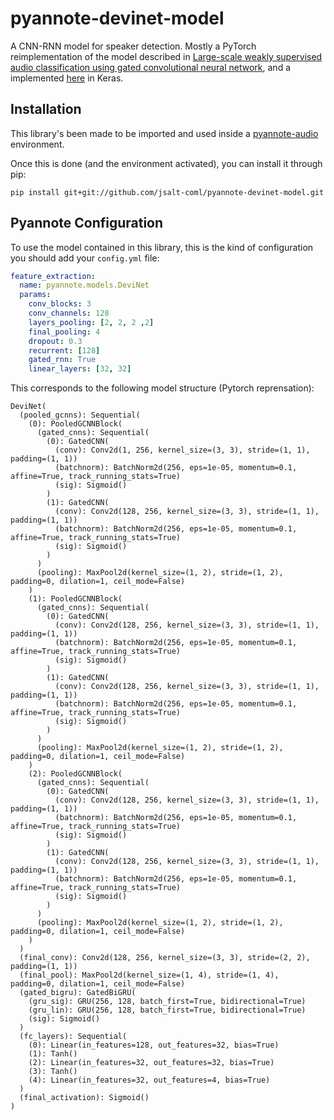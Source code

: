# pyannote-devinet-model

A CNN-RNN model for speaker detection. Mostly a PyTorch reimplementation of the model 
described in [Large-scale weakly supervised audio classification using gated convolutional neural network](https://arxiv.org/abs/1710.00343), 
and a implemented [here](https://github.com/yongxuUSTC/dcase2017_task4_cvssp) in Keras.

## Installation

This library's been made to be imported and used inside a
 [pyannote-audio](https://github.com/pyannote/pyannote-audio) environment.
 
Once this is done (and the environment activated), you can install it through pip:

``` 
pip install git+git://github.com/jsalt-coml/pyannote-devinet-model.git
``` 

## Pyannote Configuration

To use the model contained in this library, this is the kind of configuration you
should add your `config.yml` file:

```yaml
feature_extraction:
  name: pyannote.models.DeviNet
  params:
    conv_blocks: 3
    conv_channels: 128
    layers_pooling: [2, 2, 2 ,2]
    final_pooling: 4
    dropout: 0.3
    recurrent: [128]
    gated_rnn: True
    linear_layers: [32, 32]
```

This corresponds to the following model structure (Pytorch reprensation):

```
DeviNet(
  (pooled_gcnns): Sequential(
    (0): PooledGCNNBlock(
      (gated_cnns): Sequential(
        (0): GatedCNN(
          (conv): Conv2d(1, 256, kernel_size=(3, 3), stride=(1, 1), padding=(1, 1))
          (batchnorm): BatchNorm2d(256, eps=1e-05, momentum=0.1, affine=True, track_running_stats=True)
          (sig): Sigmoid()
        )
        (1): GatedCNN(
          (conv): Conv2d(128, 256, kernel_size=(3, 3), stride=(1, 1), padding=(1, 1))
          (batchnorm): BatchNorm2d(256, eps=1e-05, momentum=0.1, affine=True, track_running_stats=True)
          (sig): Sigmoid()
        )
      )
      (pooling): MaxPool2d(kernel_size=(1, 2), stride=(1, 2), padding=0, dilation=1, ceil_mode=False)
    )
    (1): PooledGCNNBlock(
      (gated_cnns): Sequential(
        (0): GatedCNN(
          (conv): Conv2d(128, 256, kernel_size=(3, 3), stride=(1, 1), padding=(1, 1))
          (batchnorm): BatchNorm2d(256, eps=1e-05, momentum=0.1, affine=True, track_running_stats=True)
          (sig): Sigmoid()
        )
        (1): GatedCNN(
          (conv): Conv2d(128, 256, kernel_size=(3, 3), stride=(1, 1), padding=(1, 1))
          (batchnorm): BatchNorm2d(256, eps=1e-05, momentum=0.1, affine=True, track_running_stats=True)
          (sig): Sigmoid()
        )
      )
      (pooling): MaxPool2d(kernel_size=(1, 2), stride=(1, 2), padding=0, dilation=1, ceil_mode=False)
    )
    (2): PooledGCNNBlock(
      (gated_cnns): Sequential(
        (0): GatedCNN(
          (conv): Conv2d(128, 256, kernel_size=(3, 3), stride=(1, 1), padding=(1, 1))
          (batchnorm): BatchNorm2d(256, eps=1e-05, momentum=0.1, affine=True, track_running_stats=True)
          (sig): Sigmoid()
        )
        (1): GatedCNN(
          (conv): Conv2d(128, 256, kernel_size=(3, 3), stride=(1, 1), padding=(1, 1))
          (batchnorm): BatchNorm2d(256, eps=1e-05, momentum=0.1, affine=True, track_running_stats=True)
          (sig): Sigmoid()
        )
      )
      (pooling): MaxPool2d(kernel_size=(1, 2), stride=(1, 2), padding=0, dilation=1, ceil_mode=False)
    )
  )
  (final_conv): Conv2d(128, 256, kernel_size=(3, 3), stride=(2, 2), padding=(1, 1))
  (final_pool): MaxPool2d(kernel_size=(1, 4), stride=(1, 4), padding=0, dilation=1, ceil_mode=False)
  (gated_bigru): GatedBiGRU(
    (gru_sig): GRU(256, 128, batch_first=True, bidirectional=True)
    (gru_lin): GRU(256, 128, batch_first=True, bidirectional=True)
    (sig): Sigmoid()
  )
  (fc_layers): Sequential(
    (0): Linear(in_features=128, out_features=32, bias=True)
    (1): Tanh()
    (2): Linear(in_features=32, out_features=32, bias=True)
    (3): Tanh()
    (4): Linear(in_features=32, out_features=4, bias=True)
  )
  (final_activation): Sigmoid()
)
```